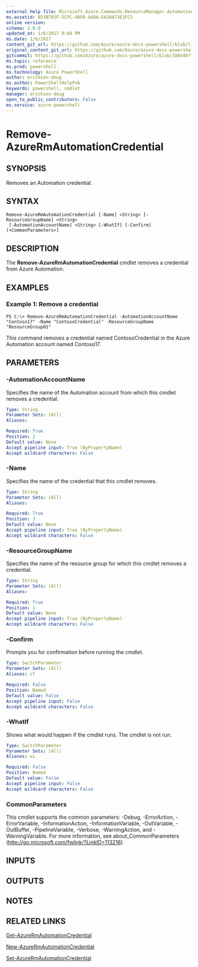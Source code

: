 ```yaml
---
external help file: Microsoft.Azure.Commands.ResourceManager.Automation.dll-Help.xml
ms.assetid: B53B765F-5CFC-4BF8-A48A-E638A73E1FC5
online version: 
schema: 2.0.0
updated_at: 1/6/2017 9:04 PM
ms.date: 1/6/2017
content_git_url: https://github.com/Azure/azure-docs-powershell/blob/live/azureps-cmdlets-docs/ResourceManager/AzureRM.Automation/v2.3.0/Remove-AzureRMAutomationCredential.md
original_content_git_url: https://github.com/Azure/azure-docs-powershell/blob/live/azureps-cmdlets-docs/ResourceManager/AzureRM.Automation/v2.3.0/Remove-AzureRMAutomationCredential.md
gitcommit: https://github.com/Azure/azure-docs-powershell/blob/388d497f000b2d0b30cc6d96b79e170751d7ecd6/azureps-cmdlets-docs/ResourceManager/AzureRM.Automation/v2.3.0/Remove-AzureRMAutomationCredential.md
ms.topic: reference
ms.prod: powershell
ms.technology: Azure PowerShell
author: erickson-doug
ms.author: PowerShellHelpPub
keywords: powershell, cmdlet
manager: erickson-doug
open_to_public_contributors: False
ms.service: azure-powershell
---
```


# Remove-AzureRmAutomationCredential

## SYNOPSIS
Removes an Automation credential.

## SYNTAX

```
Remove-AzureRmAutomationCredential [-Name] <String> [-ResourceGroupName] <String>
 [-AutomationAccountName] <String> [-WhatIf] [-Confirm] [<CommonParameters>]
```

## DESCRIPTION
The **Remove-AzureRmAutomationCredential** cmdlet removes a credential from Azure Automation.

## EXAMPLES

### Example 1: Remove a credential
```
PS C:\> Remove-AzureRmAutomationCredential -AutomationAccountName "Contoso17" -Name "ContosoCredential" -ResourceGroupName "ResourceGroup01"
```

This command removes a credential named ContosoCredential in the Azure Automation account named Contoso17.

## PARAMETERS

### -AutomationAccountName
Specifies the name of the Automation account from which this cmdlet removes a credential.

```yaml
Type: String
Parameter Sets: (All)
Aliases: 

Required: True
Position: 2
Default value: None
Accept pipeline input: True (ByPropertyName)
Accept wildcard characters: False
```

### -Name
Specifies the name of the credential that this cmdlet removes.

```yaml
Type: String
Parameter Sets: (All)
Aliases: 

Required: True
Position: 3
Default value: None
Accept pipeline input: True (ByPropertyName)
Accept wildcard characters: False
```

### -ResourceGroupName
Specifies the name of the resource group for which this cmdlet removes a credential.

```yaml
Type: String
Parameter Sets: (All)
Aliases: 

Required: True
Position: 1
Default value: None
Accept pipeline input: True (ByPropertyName)
Accept wildcard characters: False
```

### -Confirm
Prompts you for confirmation before running the cmdlet.

```yaml
Type: SwitchParameter
Parameter Sets: (All)
Aliases: cf

Required: False
Position: Named
Default value: False
Accept pipeline input: False
Accept wildcard characters: False
```

### -WhatIf
Shows what would happen if the cmdlet runs.
The cmdlet is not run.

```yaml
Type: SwitchParameter
Parameter Sets: (All)
Aliases: wi

Required: False
Position: Named
Default value: False
Accept pipeline input: False
Accept wildcard characters: False
```

### CommonParameters
This cmdlet supports the common parameters: -Debug, -ErrorAction, -ErrorVariable, -InformationAction, -InformationVariable, -OutVariable, -OutBuffer, -PipelineVariable, -Verbose, -WarningAction, and -WarningVariable. For more information, see about_CommonParameters (http://go.microsoft.com/fwlink/?LinkID=113216).

## INPUTS

## OUTPUTS

## NOTES

## RELATED LINKS

[Get-AzureRmAutomationCredential](xref:ResourceManager/AzureRM.Automation/v2.3.0/Get-AzureRMAutomationCredential.md)

[New-AzureRmAutomationCredential](xref:ResourceManager/AzureRM.Automation/v2.3.0/New-AzureRMAutomationCredential.md)

[Set-AzureRmAutomationCredential](xref:ResourceManager/AzureRM.Automation/v2.3.0/Set-AzureRMAutomationCredential.md)
